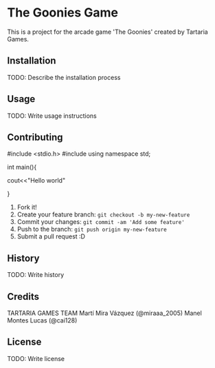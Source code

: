 # The Goonies Game

This is a project for the arcade game 'The Goonies' created by Tartaria Games. 
## Installation
TODO: Describe the installation process
## Usage
TODO: Write usage instructions
## Contributing

#include <stdio.h>
#include <iostream>
using namespace std;

int main(){

cout<<"Hello world"

}

1. Fork it!
2. Create your feature branch: `git checkout -b my-new-feature`
3. Commit your changes: `git commit -am 'Add some feature'`
4. Push to the branch: `git push origin my-new-feature`
5. Submit a pull request :D
## History
TODO: Write history
## Credits
TARTARIA GAMES TEAM
Martí Mira Vázquez  (@miraaa_2005)
Manel Montes Lucas  (@cai128)
## License
TODO: Write license
